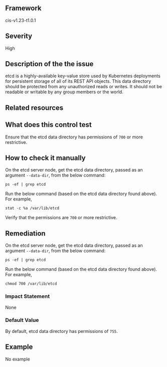 ## Framework
cis-v1.23-t1.0.1
 
## Severity
High

## Description of the the issue
etcd is a highly-available key-value store used by Kubernetes deployments for persistent storage of all of its REST API objects. This data directory should be protected from any unauthorized reads or writes. It should not be readable or writable by any group members or the world.
 
## Related resources

## What does this control test
Ensure that the etcd data directory has permissions of `700` or more restrictive.
 
## How to check it manually
On the etcd server node, get the etcd data directory, passed as an argument `--data-dir`, from the below command:

 
```
ps -ef | grep etcd

```
 Run the below command (based on the etcd data directory found above). For example,

 
```
stat -c %a /var/lib/etcd

```
 Verify that the permissions are `700` or more restrictive.
## Remediation
On the etcd server node, get the etcd data directory, passed as an argument `--data-dir`, from the below command:

 
```
ps -ef | grep etcd

```
 Run the below command (based on the etcd data directory found above). For example,

 
```
chmod 700 /var/lib/etcd

```
 
### Impact Statement
None
### Default Value
By default, etcd data directory has permissions of `755`.
## Example
No example
